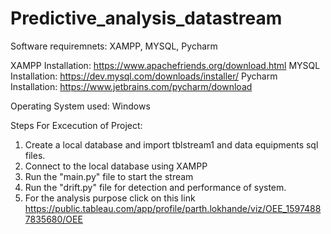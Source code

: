 # Predictive_analysis_datastream

Software requiremnets:
XAMPP, MYSQL, Pycharm

XAMPP Installation: https://www.apachefriends.org/download.html
MYSQL Installation: https://dev.mysql.com/downloads/installer/
Pycharm Installation: https://www.jetbrains.com/pycharm/download

Operating System used:	Windows

Steps For Excecution of Project:
1. Create a local database and import tblstream1 and data equipments sql files.
2. Connect to the local database using XAMPP
3. Run the "main.py" file to start the stream
4. Run the "drift.py" file for detection and performance of system.
5. For the analysis purpose click on this link https://public.tableau.com/app/profile/parth.lokhande/viz/OEE_15974887835680/OEE

